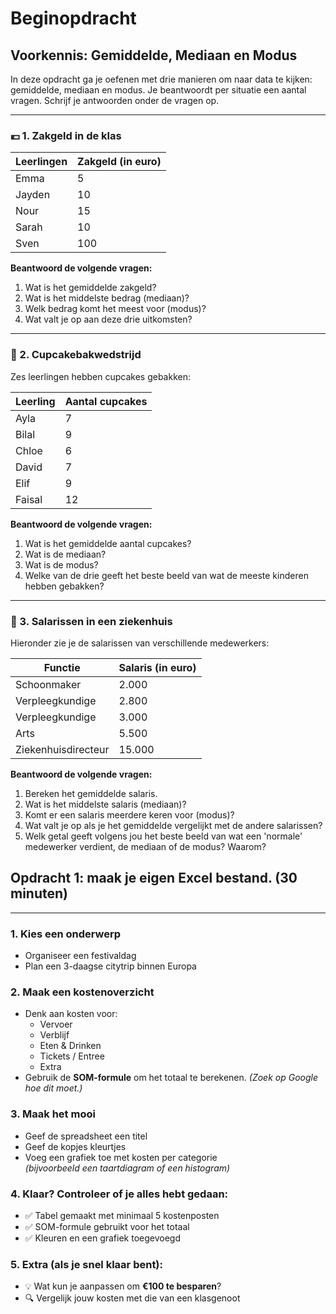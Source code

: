 # Beginopdracht
## Voorkennis: Gemiddelde, Mediaan en Modus
In deze opdracht ga je oefenen met drie manieren om naar data te kijken: gemiddelde, mediaan en modus. Je beantwoordt per situatie een aantal vragen. Schrijf je antwoorden onder de vragen op.

---

### 💶 1. Zakgeld in de klas

|Leerlingen|Zakgeld (in euro)|
|------------|---------|
|Emma|5|
|Jayden|10|
|Nour|15|
|Sarah|10|
|Sven|100|

**Beantwoord de volgende vragen:**

1. Wat is het gemiddelde zakgeld? 
2. Wat is het middelste bedrag (mediaan)? 
3. Welk bedrag komt het meest voor (modus)? 
4. Wat valt je op aan deze drie uitkomsten?

---

### 🧁 2. Cupcakebakwedstrijd

Zes leerlingen hebben cupcakes gebakken:

| Leerling | Aantal cupcakes |
|----------|-----------------|
| Ayla     | 7               |
| Bilal    | 9               |
| Chloe    | 6               |
| David    | 7               |
| Elif     | 9               |
| Faisal   | 12              |

**Beantwoord de volgende vragen:**

1. Wat is het gemiddelde aantal cupcakes?  
2. Wat is de mediaan?  
3. Wat is de modus?  
4. Welke van de drie geeft het beste beeld van wat de meeste kinderen hebben gebakken?  

---

### 🏥 3. Salarissen in een ziekenhuis

Hieronder zie je de salarissen van verschillende medewerkers:

| Functie             | Salaris (in euro) |
|---------------------|-------------------|
| Schoonmaker         | 2.000             |
| Verpleegkundige     | 2.800             |
| Verpleegkundige     | 3.000             |
| Arts                | 5.500             |
| Ziekenhuisdirecteur | 15.000            |

**Beantwoord de volgende vragen:**

1. Bereken het gemiddelde salaris.  
2. Wat is het middelste salaris (mediaan)?  
3. Komt er een salaris meerdere keren voor (modus)?  
4. Wat valt je op als je het gemiddelde vergelijkt met de andere salarissen?  
5. Welk getal geeft volgens jou het beste beeld van wat een 'normale' medewerker verdient, de mediaan of de modus? Waarom?  

## Opdracht 1: maak je eigen Excel bestand. (30 minuten)
---

### 1. Kies een onderwerp
- Organiseer een festivaldag  
- Plan een 3-daagse citytrip binnen Europa  

### 2. Maak een kostenoverzicht
- Denk aan kosten voor:
  - Vervoer  
  - Verblijf  
  - Eten & Drinken  
  - Tickets / Entree  
  - Extra  
- Gebruik de **SOM-formule** om het totaal te berekenen. *(Zoek op Google hoe dit moet.)*

### 3. Maak het mooi
- Geef de spreadsheet een titel  
- Geef de kopjes kleurtjes  
- Voeg een grafiek toe met kosten per categorie  
  *(bijvoorbeeld een taartdiagram of een histogram)*  

### 4. Klaar? Controleer of je alles hebt gedaan:
- ✅ Tabel gemaakt met minimaal 5 kostenposten  
- ✅ SOM-formule gebruikt voor het totaal  
- ✅ Kleuren en een grafiek toegevoegd  

### 5. Extra (als je snel klaar bent):
- 💡 Wat kun je aanpassen om **€100 te besparen**?  
- 🔍 Vergelijk jouw kosten met die van een klasgenoot  
